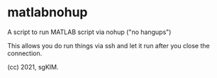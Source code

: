 # matlabnohup
A script to run MATLAB script via nohup ("no hangups")

This allows you do run things via ssh and let it run after you close the connection.

(cc) 2021, sgKIM.
